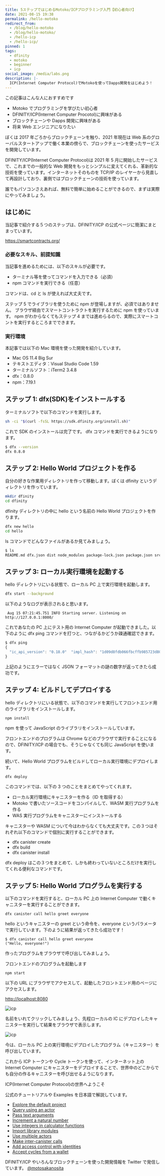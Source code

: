 ```yaml
---
title: 5ステップではじめるMotoko/ICPプログラミング入門【初心者向け】
date: 2021-08-15 19:38
permalink: /hello-motoko
redirect_from:
  - /blog/hello-motoko
  - /blog/hello-motoko/
  - /hello-icp
  - /hello-icp/
pinned: 1
tags:
  - dfinity
  - motoko
  - beginner
  - icp
social_image: /media/labs.png
description: |-
  ICP(Internet Computer Protocol)でMotokoを使ってDapps開発をはじめよう！
---
```


この記事はこんな人におすすめです

- Motoko でプログラミングを学びたい初心者
- DFINITY/ICP(Internet Computer Procotol)に興味がある
- ブロックチェーンや Dapps 開発に興味がある
- 将来 Web エンジニアになりたい

ぼくは 2017 年ごろからブロックチェーンを触り、2021 年現在は Web 系のグローバルスタートアップで働く本業の傍らで、ブロックチェーンを使ったサービスを開発しています。

DFINITY/ICP(Internet Computer Protocol)は 2021 年 5 月に開始したサービスで、これまでの一般的な Web 開発をもっとシンプルに変えてくれる、革新的な技術を使っています。インターネットそのものを TCP/IP のレイヤーから見直して再設計しており、裏側ではブロックチェーンの技術を使っています。

誰でもパソコンさえあれば、無料で簡単に始めることができるので、まずは実際にやってみましょう。

## はじめに

当記事で紹介する５つのステップは、DFINITY/ICP の公式ページに簡潔にまとまっています。

https://smartcontracts.org/

### 必要なスキル、前提知識

当記事を進めるためには、以下のスキルが必要です。

- ターミナル等を使ってコマンドを入力できる（必須）
- npm コマンドを実行できる（任意）

コマンドは、cd と ls が使えれば大丈夫です。

ステップ 5 でライブラリを使うために npm が登場しますが、必須ではありません。
ブラウザ経由でスマートコントラクトを実行するために npm を使っています。
npm がわからなくてもステップ 4 までは進めらるので、実際にスマートコントを実行するところまでできます。

### 実行環境

本記事では以下の Mac 環境を使った開発を紹介しています。

- Mac OS 11.4 Big Sur
- テキストエディタ：Visual Studio Code 1.59
- ターミナルソフト：iTerm2 3.4.8
- dfx：0.8.0
- npm：7.19.1

## ステップ 1: dfx(SDK)をインストールする

ターミナルソフトで以下のコマンドを実行します。

```sh
sh -ci "$(curl -fsSL https://sdk.dfinity.org/install.sh)"
```

これで SDK のインストールは完了です。
dfx コマンドを実行できるようになります。

```sh
$ dfx --version
dfx 0.8.0
```

## ステップ 2: Hello World プロジェクトを作る

自分の好きな作業用ディレクトリを作って移動します。ぼくは dfinity というディレクトリを作っています。

```sh
mkdir dfinity
cd dfinity
```

dfinity ディレクトリの中に hello という名前の Hello World プロジェクトを作ります。

```sh
dfx new hello
cd hello
```

ls コマンドでどんなファイルがあるか見てみましょう。

```sh
$ ls
README.md dfx.json dist node_modules package-lock.json package.json src webpack.config.js
```

## ステップ 3: ローカル実行環境を起動する

hello ディレクトリにいる状態で、ローカル PC 上で実行環境を起動します。

```sh
dfx start --background
```

以下のようなログが表示されると思います。

```
 Aug 15 07:21:45.751 INFO Starting server. Listening on http://127.0.0.1:8000/
```

これであなたの PC 上にテスト用の Internet Computer が起動できました。以下のように dfx ping コマンドを打つと、つながるかどうか疎通確認できます。

```ts
$ dfx ping
{
  "ic_api_version": "0.18.0"  "impl_hash": "1d09d8fdb066fbcffb985723d80d1f5f9a9de13d96e5917bfe457f4137c0dff8"  "impl_version": "0.8.0"  "root_key": [48, 129, 130, 48, 29, 6, 13, 43, 6, 1, 4, 1, 130, 220, 124, 5, 3, 1, 2, 1, 6, 12, 43, 6, 1, 4, 1, 130, 220, 124, 5, 3, 2, 1, 3, 97, 0, 164, 194, 27, 103, 26, 186, 6, 75, 190, 145, 12, 226, 253, 93, 187, 228, 81, 124, 224, 79, 94, 196, 17, 45, 223, 7, 30, 230, 145, 43, 245, 255, 2, 2, 226, 148, 7, 241, 59, 108, 130, 103, 65, 134, 33, 88, 43, 10, 12, 123, 233, 74, 119, 101, 238, 144, 133, 101, 128, 190, 155, 19, 56, 154, 43, 253, 112, 146, 58, 236, 130, 163, 147, 61, 25, 163, 243, 23, 253, 84, 170, 3, 60, 72, 199, 18, 205, 111, 243, 90, 241, 137, 121, 21, 58, 168]
}
```

上記のようにエラーではなく JSON フォーマットの謎の数字が返ってきたら成功です。

## ステップ 4: ビルドしてデプロイする

hello ディレクトリにいる状態で、以下のコマンドを実行してフロントエンド用のライブラリをインストールします。

```
npm install
```

npm を使って JavaScript のライブラリをインストールしています。

フロントエンドのプログラムは Chrome などのブラウザで実行することになるので、DFINITY/ICP の場合でも、そうじゃなくても同じ JavaScript を使います。

続いて、Hello World プログラムをビルドしてローカル実行環境にデプロイします。

```
dfx deploy
```

このコマンドでは、以下の 3 つのことをまとめてやってくれます。

- ローカル実行環境にキャニスターを作る（ID を取得する）
- Motoko で書いたソースコードをコンパイルして、WASM 実行プログラムを作る
- WAS 実行プログラムをキャニスターにインストールする

キャニスターや WASM について今はわからなくても大丈夫です。この３つはそれぞれ以下のコマンドで個別に実行することができます。

- dfx canister create
- dfx build
- dfx canister install

dfx deploy はこの３つをまとめて、しかも終わっていないところだけを実行してくれる便利なコマンドです。

## ステップ 5: Hello World プログラムを実行する

以下のコマンドを実行すると、ローカル PC 上の Internet Computer で動くキャニスターを実行することができます。

```
dfx canister call hello greet everyone
```

hello というキャニスターの greet という命令を、everyone というパラメータで実行しています。下のように結果が返ってきたら成功です！

```
$ dfx canister call hello greet everyone
("Hello, everyone!")
```

作ったプログラムをブラウザで呼び出してみましょう。

フロントエンドのプログラムを起動します

```
npm start
```

以下の URL にブラウザでアクセスして、起動したフロントエンド用のページにアクセスします。

<http://localhost:8080>

![icp](/media/hello-motoko/1.png)

名前をいれてクリックしてみましょう、先程ローカルの IC にデプロイしたキャニスターを実行して結果をブラウザで表示します。

![icp](/media/hello-motoko/2.png)

今は、ローカル PC 上の実行環境にデプロイしたプログラム（キャニスター）を呼び出しています。

これから ICP トークンや Cycle トークンを使って、インターネット上の Internet Computer にキャニスターをデプロイすることで、世界中のどこからでも自分の作るキャニスターを呼び出せるようになります。

ICP(Internet Computer Protocol)の世界へようこそ

公式のチュートリアルや Examples を日本語で解説しています。

- [Explore the default project](/motoko-explore-hello)
- [Query using an actor](/motoko-actor-hello)
- [Pass text arguments](/motoko-location-hello)
- [Increment a natural number](/motoko-my-counter)
- [Use integers in calculator functions](/motoko-calc)
- [Import library modules](/motoko-phonebook)
- [Use multiple actors](/motoko-multiple-actors)
- [Make inter-canister calls](/motoko-linkedup)
- [Add access control with identities](/access-hello)
- [Accept cycles from a wallet](/cycles-hello)

DFINITY/ICP やいろんなブロックチェーンを使った開発情報を Twitter で発信しています。
[@motosakanosita](https://twitter.com/motosakanosita)
